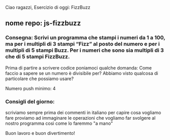 Ciao ragazzi, Esercizio di oggi: FizzBuzz

## nome repo: js-fizzbuzz

### Consegna: Scrivi un programma che stampi i numeri da 1 a 100, ma per i multipli di 3 stampi “Fizz” al posto del numero e per i multipli di 5 stampi Buzz. Per i numeri che sono sia multipli di 3 che di 5 stampi FizzBuzz.
Prima di partire a scrivere codice poniamoci qualche domanda:
Come faccio a sapere se un numero è divisibile per? Abbiamo visto qualcosa di particolare che possiamo usare?

Numero push minimo: 4

### Consigli del giorno:

scriviamo sempre prima dei commenti in italiano per capire cosa vogliamo fare
proviamo ad immaginare le operazioni che vogliamo far svolgere al nostro programma così come lo faremmo "a mano"

Buon lavoro e buon divertimento!

<!-- Inserisco una variabile che permetta all'utente di inserire un valore numerico ( da 1 a 100) -->
<!-- Inserisco una variabile Fizz che sostituisce il numero con i numeri multipli di 3 -->
<!-- Inserisco una variabile Buzz che sostituisce il numero con i multipli di 5 -->
<!-- Inserisco una variabile FizzBuzz che sostituisce il numero con i multipli di 3 e di 5 -->

